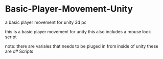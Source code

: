# Basic-Player-Movement-Unity
a basic player movement for unity 3d pc

this is a basic player movement for unity this also includes a mouse look script

note: there are variales that needs to be pluged in from inside of unity
these are c# Scripts
